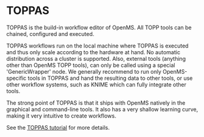 TOPPAS
======

TOPPAS is the build-in workflow editor of OpenMS.
All TOPP tools can be chained, configured and executed.

TOPPAS workflows run on the local machine where TOPPAS is executed and thus only scale according to the hardware at hand. No automatic distribution across a cluster is supported.
Also, external tools (anything other than OpenMS TOPP tools), can only be called using a special 'GenericWrapper' node. We generally recommend to run only OpenMS-specific tools in TOPPAS
and hand the resulting data to other tools, or use other workflow systems, such as KNIME which can fully integrate other tools.

The strong point of TOPPAS is that it ships with OpenMS natively in the graphical and command-line tools.
It also has a very shallow learning curve, making it very intuitive to create workflows.

See the [TOPPAS tutorial](https://openms.de/doxygen/nightly/html/TOPPAS_tutorial.html) for more details.